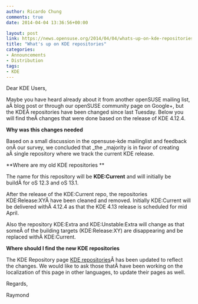 ```yaml
---
author: Ricardo Chung
comments: true
date: 2014-04-04 13:36:56+00:00

layout: post
link: https://news.opensuse.org/2014/04/04/whats-up-on-kde-repositories/
title: "What's up on KDE repositories"
categories:
- Announcements
- Distribution
tags:
- KDE
---
```

Dear KDE Users,

Maybe you have heard already about it from another openSUSE mailing list, aÂ blog post or through our openSUSE community page on Google+, but the KDEÂ repositories have been changed since last Tuesday. Below you will find theÂ changes that were done based on the release of KDE 4.12.4.

**Why was this changes needed**

Based on a small discussion in the opensuse-kde mailinglist and feedback onÂ our survey, we concluded that _the _majority is in favor of creating aÂ single repository where we track the current KDE release.

**Where are my old KDE repositories **

The name for this repository will be **KDE:Current** and will initially be buildÂ for oS 12.3 and oS 13.1.

After the release of the KDE:Current repo, the repositories KDE:Release:XYÂ have been cleaned and removed. Initially KDE:Current will be delivered withÂ 4.12.4 as that the KDE 4.13 release is scheduled for mid April.

Also the repository KDE:Extra and KDE:Unstable:Extra will change as that someÂ of the building targets (KDE:Release:XY) are disappearing and be replaced withÂ KDE:Current.

**Where should I find the new KDE repositories**

The KDE Repository page [KDE repositories](https://en.opensuse.org/SDB:KDE_repositories)Â has been updated to reflect the changes. We would like to ask those thatÂ have been working on the localization of this page in other languages, to
update their pages as well.

Regards,

Raymond		
